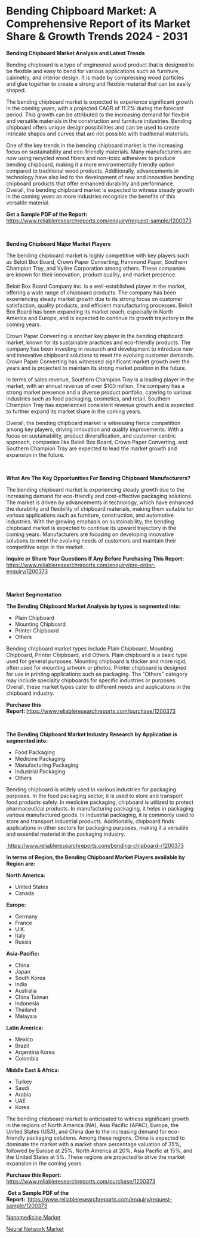 <p><h1>Bending Chipboard Market: A Comprehensive Report of its Market Share & Growth Trends 2024 - 2031</h1></p><p><strong>Bending Chipboard Market Analysis and Latest Trends</strong></p>
<p><p>Bending chipboard is a type of engineered wood product that is designed to be flexible and easy to bend for various applications such as furniture, cabinetry, and interior design. It is made by compressing wood particles and glue together to create a strong and flexible material that can be easily shaped.</p><p>The bending chipboard market is expected to experience significant growth in the coming years, with a projected CAGR of 11.2% during the forecast period. This growth can be attributed to the increasing demand for flexible and versatile materials in the construction and furniture industries. Bending chipboard offers unique design possibilities and can be used to create intricate shapes and curves that are not possible with traditional materials.</p><p>One of the key trends in the bending chipboard market is the increasing focus on sustainability and eco-friendly materials. Many manufacturers are now using recycled wood fibers and non-toxic adhesives to produce bending chipboard, making it a more environmentally friendly option compared to traditional wood products. Additionally, advancements in technology have also led to the development of new and innovative bending chipboard products that offer enhanced durability and performance. Overall, the bending chipboard market is expected to witness steady growth in the coming years as more industries recognize the benefits of this versatile material.</p></p>
<p><strong>Get a Sample PDF of the Report:&nbsp;</strong> <a href="https://www.reliableresearchreports.com/enquiry/request-sample/1200373">https://www.reliableresearchreports.com/enquiry/request-sample/1200373</a></p>
<p>&nbsp;</p>
<p><strong>Bending Chipboard Major Market Players</strong></p>
<p><p>The bending chipboard market is highly competitive with key players such as Beloit Box Board, Crown Paper Converting, Hammond Paper, Southern Champion Tray, and Vyline Corporation among others. These companies are known for their innovation, product quality, and market presence.</p><p>Beloit Box Board Company Inc. is a well-established player in the market, offering a wide range of chipboard products. The company has been experiencing steady market growth due to its strong focus on customer satisfaction, quality products, and efficient manufacturing processes. Beloit Box Board has been expanding its market reach, especially in North America and Europe, and is expected to continue its growth trajectory in the coming years.</p><p>Crown Paper Converting is another key player in the bending chipboard market, known for its sustainable practices and eco-friendly products. The company has been investing in research and development to introduce new and innovative chipboard solutions to meet the evolving customer demands. Crown Paper Converting has witnessed significant market growth over the years and is projected to maintain its strong market position in the future.</p><p>In terms of sales revenue, Southern Champion Tray is a leading player in the market, with an annual revenue of over $100 million. The company has a strong market presence and a diverse product portfolio, catering to various industries such as food packaging, cosmetics, and retail. Southern Champion Tray has experienced consistent revenue growth and is expected to further expand its market share in the coming years.</p><p>Overall, the bending chipboard market is witnessing fierce competition among key players, driving innovation and quality improvements. With a focus on sustainability, product diversification, and customer-centric approach, companies like Beloit Box Board, Crown Paper Converting, and Southern Champion Tray are expected to lead the market growth and expansion in the future.</p></p>
<p>&nbsp;</p>
<p><strong>What Are The Key Opportunities For Bending Chipboard Manufacturers?</strong></p>
<p><p>The bending chipboard market is experiencing steady growth due to the increasing demand for eco-friendly and cost-effective packaging solutions. The market is driven by advancements in technology, which have enhanced the durability and flexibility of chipboard materials, making them suitable for various applications such as furniture, construction, and automotive industries. With the growing emphasis on sustainability, the bending chipboard market is expected to continue its upward trajectory in the coming years. Manufacturers are focusing on developing innovative solutions to meet the evolving needs of customers and maintain their competitive edge in the market.</p></p>
<p><strong>Inquire or Share Your Questions If Any Before Purchasing This Report:</strong> <a href="https://www.reliableresearchreports.com/enquiry/pre-order-enquiry/1200373">https://www.reliableresearchreports.com/enquiry/pre-order-enquiry/1200373</a></p>
<p>&nbsp;</p>
<p><strong>Market Segmentation</strong></p>
<p><strong>The Bending Chipboard Market Analysis by types is segmented into:</strong></p>
<p><ul><li>Plain Chipboard</li><li>Mounting Chipboard</li><li>Printer Chipboard</li><li>Others</li></ul></p>
<p><p>Bending chipboard market types include Plain Chipboard, Mounting Chipboard, Printer Chipboard, and Others. Plain chipboard is a basic type used for general purposes. Mounting chipboard is thicker and more rigid, often used for mounting artwork or photos. Printer chipboard is designed for use in printing applications such as packaging. The "Others" category may include specialty chipboards for specific industries or purposes. Overall, these market types cater to different needs and applications in the chipboard industry.</p></p>
<p><strong>Purchase this Report:&nbsp;</strong><a href="https://www.reliableresearchreports.com/purchase/1200373">https://www.reliableresearchreports.com/purchase/1200373</a></p>
<p>&nbsp;</p>
<p><strong>The Bending Chipboard Market Industry Research by Application is segmented into:</strong></p>
<p><ul><li>Food Packaging</li><li>Medicine Packaging</li><li>Manufacturing Packaging</li><li>Industrial Packaging</li><li>Others</li></ul></p>
<p><p>Bending chipboard is widely used in various industries for packaging purposes. In the food packaging sector, it is used to store and transport food products safely. In medicine packaging, chipboard is utilized to protect pharmaceutical products. In manufacturing packaging, it helps in packaging various manufactured goods. In industrial packaging, it is commonly used to store and transport industrial products. Additionally, chipboard finds applications in other sectors for packaging purposes, making it a versatile and essential material in the packaging industry.</p></p>
<p><a href="https://www.reliableresearchreports.com/bending-chipboard-r1200373">&nbsp;https://www.reliableresearchreports.com/bending-chipboard-r1200373</a></p>
<p><strong>In terms of Region, the Bending Chipboard Market Players available by Region are:</strong></p>
<p>
    <p> <strong> North America: </strong>
        <ul>
            <li>United States</li>
            <li>Canada</li>
        </ul>
        </p> 
    <p> <strong> Europe: </strong>
        <ul>
            <li>Germany</li>
            <li>France</li>
            <li>U.K.</li>
            <li>Italy</li>
            <li>Russia</li>
        </ul>
        </p> 
    <p> <strong> Asia-Pacific: </strong>
        <ul>
            <li>China</li>
            <li>Japan</li>
            <li>South Korea</li>
            <li>India</li>
            <li>Australia</li>
            <li>China Taiwan</li>
            <li>Indonesia</li>
            <li>Thailand</li>
            <li>Malaysia</li>
        </ul>
        </p> 
    <p> <strong> Latin America: </strong>
        <ul>
            <li>Mexico</li>
            <li>Brazil</li>
            <li>Argentina Korea</li>
            <li>Colombia</li>
        </ul>
        </p> 
    <p> <strong> Middle East & Africa: </strong>
        <ul>
            <li>Turkey</li>
            <li>Saudi</li>
            <li>Arabia</li>
            <li>UAE</li>
            <li>Korea</li>
        </ul>
    </p>
    </p>
<p><p>The bending chipboard market is anticipated to witness significant growth in the regions of North America (NA), Asia Pacific (APAC), Europe, the United States (USA), and China due to the increasing demand for eco-friendly packaging solutions. Among these regions, China is expected to dominate the market with a market share percentage valuation of 35%, followed by Europe at 25%, North America at 20%, Asia Pacific at 15%, and the United States at 5%. These regions are projected to drive the market expansion in the coming years.</p></p>
<p><strong>Purchase this Report: </strong><a href="https://www.reliableresearchreports.com/purchase/1200373">https://www.reliableresearchreports.com/purchase/1200373</a></p>
<p>&nbsp;<strong>Get a Sample PDF of the Report:&nbsp;&nbsp;</strong><a href="https://www.reliableresearchreports.com/enquiry/request-sample/1200373">https://www.reliableresearchreports.com/enquiry/request-sample/1200373</a></p>
<p><strong></strong></p>
<p><p><a href="https://github.com/castoriffic/Market-Research-Report-List-5/blob/main/nanomedicine-market.md">Nanomedicine Market</a></p><p><a href="https://github.com/yoshih12/Market-Research-Report-List-4/blob/main/neural-network-market.md">Neural Network Market</a></p></p>